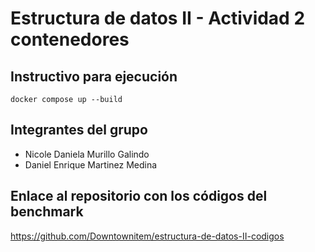 # Estructura de datos II - Actividad 2 contenedores
## Instructivo para ejecución
```
docker compose up --build
```

## Integrantes del grupo
- Nicole Daniela Murillo Galindo
- Daniel Enrique Martinez Medina

## Enlace al repositorio con los códigos del benchmark
https://github.com/Downtownitem/estructura-de-datos-II-codigos
